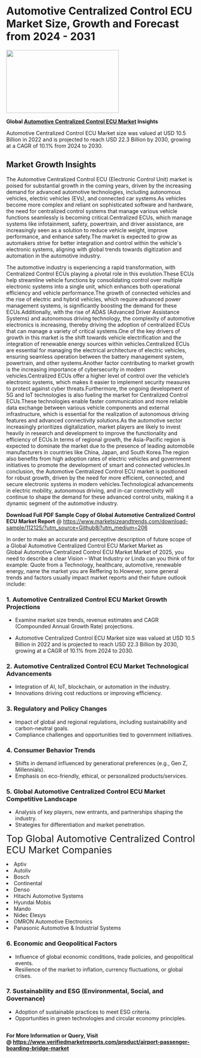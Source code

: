 <H1>Automotive Centralized Control ECU Market Size, Growth and Forecast from 2024 - 2031</H1><img class="aligncenter size-medium wp-image-584254" src="https://thirdeyenews.in/wp-content/uploads/2024/09/Global-Market-Research-300x168.jpeg" alt="" width="300" height="168" /><p><strong>Global&nbsp;<a href="https://www.marketsizeandtrends.com/download-sample/112125/?utm_source=Github8j?utm_medium=206">Automotive Centralized Control ECU Market</a> Insights</strong></p><p>Automotive Centralized Control ECU Market size was valued at USD 10.5 Billion in 2022 and is projected to reach USD 22.3 Billion by 2030, growing at a CAGR of 10.1% from 2024 to 2030.</p><p><h2>Market Growth Insights</h2> The Automotive Centralized Control ECU (Electronic Control Unit) market is poised for substantial growth in the coming years, driven by the increasing demand for advanced automotive technologies, including autonomous vehicles, electric vehicles (EVs), and connected car systems.As vehicles become more complex and reliant on sophisticated software and hardware, the need for centralized control systems that manage various vehicle functions seamlessly is becoming critical.Centralized ECUs, which manage systems like infotainment, safety, powertrain, and driver assistance, are increasingly seen as a solution to reduce vehicle weight, improve performance, and enhance safety.The market is expected to grow as automakers strive for better integration and control within the vehicle's electronic systems, aligning with global trends towards digitization and automation in the automotive industry.<p>The automotive industry is experiencing a rapid transformation, with Centralized Control ECUs playing a pivotal role in this evolution.These ECUs help streamline vehicle functions by consolidating control over multiple electronic systems into a single unit, which enhances both operational efficiency and vehicle performance.The growth of connected vehicles and the rise of electric and hybrid vehicles, which require advanced power management systems, is significantly boosting the demand for these ECUs.Additionally, with the rise of ADAS (Advanced Driver Assistance Systems) and autonomous driving technology, the complexity of automotive electronics is increasing, thereby driving the adoption of centralized ECUs that can manage a variety of critical systems.One of the key drivers of growth in this market is the shift towards vehicle electrification and the integration of renewable energy sources within vehicles.Centralized ECUs are essential for managing the electrical architecture of electric vehicles, ensuring seamless operation between the battery management system, powertrain, and other systems.Another factor contributing to market growth is the increasing importance of cybersecurity in modern vehicles.Centralized ECUs offer a higher level of control over the vehicle’s electronic systems, which makes it easier to implement security measures to protect against cyber threats.Furthermore, the ongoing development of 5G and IoT technologies is also fueling the market for Centralized Control ECUs.These technologies enable faster communication and more reliable data exchange between various vehicle components and external infrastructure, which is essential for the realization of autonomous driving features and advanced connectivity solutions.As the automotive sector increasingly prioritizes digitalization, market players are likely to invest heavily in research and development to improve the functionality and efficiency of ECUs.In terms of regional growth, the Asia-Pacific region is expected to dominate the market due to the presence of leading automobile manufacturers in countries like China, Japan, and South Korea.The region also benefits from high adoption rates of electric vehicles and government initiatives to promote the development of smart and connected vehicles.In conclusion, the Automotive Centralized Control ECU market is positioned for robust growth, driven by the need for more efficient, connected, and secure electronic systems in modern vehicles.Technological advancements in electric mobility, autonomous driving, and in-car connectivity will continue to shape the demand for these advanced control units, making it a dynamic segment of the automotive industry.</p> <p><span class=""><strong>Download Full PDF Sample Copy of Global Automotive Centralized Control ECU Market Report</strong> @ <a href="https://www.marketsizeandtrends.com/download-sample/112125/?utm_source=Github8j?utm_medium=206" target="_blank">https://www.marketsizeandtrends.com/download-sample/112125/?utm_source=Github8j?utm_medium=206</a></span></p><p>In order to make an accurate and perceptive description of future scope of a Global&nbsp;Automotive Centralized Control ECU Market Market as Global&nbsp;Automotive Centralized Control ECU Market Market of 2025, you need to describe a clear Vision &ndash; What Industry or Linda can you think of for example: Quote from a Technology, healthcare, automotive, renewable energy, name the market you are Reffering to.However, some general trends and factors usually impact market reports and their future outlook include:</p><h3>1.&nbsp;<strong>Automotive Centralized Control ECU Market Growth Projections</strong></h3><ul><li>Examine market size trends, revenue estimates and CAGR (Compounded Annual Growth Rate) projections.</li><li><p>Automotive Centralized Control ECU Market size was valued at USD 10.5 Billion in 2022 and is projected to reach USD 22.3 Billion by 2030, growing at a CAGR of 10.1% from 2024 to 2030.</p></li></ul><h3>2.&nbsp;<strong>Automotive Centralized Control ECU Market Technological Advancements</strong></h3><ul><li>Integration of AI, IoT, blockchain, or automation in the industry.</li><li>Innovations driving cost reductions or improving efficiency.</li></ul><h3>3.&nbsp;<strong>Regulatory and Policy Changes</strong></h3><ul><li>Impact of global and regional regulations, including sustainability and carbon-neutral goals.</li><li>Compliance challenges and opportunities tied to government initiatives.</li></ul><h3>4.&nbsp;<strong>Consumer Behavior Trends</strong></h3><ul><li>Shifts in demand influenced by generational preferences (e.g., Gen Z, Millennials).</li><li>Emphasis on eco-friendly, ethical, or personalized products/services.</li></ul><h3>5.&nbsp;<strong>Global Automotive Centralized Control ECU Market Competitive Landscape</strong></h3><ul><li>Analysis of key players, new entrants, and partnerships shaping the industry.</li><li>Strategies for differentiation and market penetration.</li></ul><p data-pm-slice="1 1 []"><span style="color: inherit; font-family: inherit; font-size: 25px;">Top Global Automotive Centralized Control ECU Market Companies</span></p><div class="" data-test-id=""><p><li>Aptiv</li><li> Autoliv</li><li> Bosch</li><li> Continental</li><li> Denso</li><li> Hitachi Automotive Systems</li><li> Hyundai Mobis</li><li> Mando</li><li> Nidec Elesys</li><li> OMRON Automotive Electronics</li><li> Panasonic Automotive & Industrial Systems</li></p></div><h3>6.&nbsp;<strong>Economic and Geopolitical Factors</strong></h3><ul><li>Influence of global economic conditions, trade policies, and geopolitical events.</li><li>Resilience of the market to inflation, currency fluctuations, or global crises.</li></ul><h3>7.&nbsp;<strong>Sustainability and ESG (Environmental, Social, and Governance)</strong></h3><ul><li>Adoption of sustainable practices to meet ESG criteria.</li><li>Opportunities in green technologies and circular economy principles.</li></ul><h2><strong style="font-size: 14px;">For More Information or Query, Visit @&nbsp;</strong><a style="background-color: #ffffff; font-size: 14px;" href="https://www.marketsizeandtrends.com/report/automotive-centralized-control-ecu-market/" target="_blank">https://www.verifiedmarketreports.com/product/airport-passenger-boarding-bridge-market</a></h2>